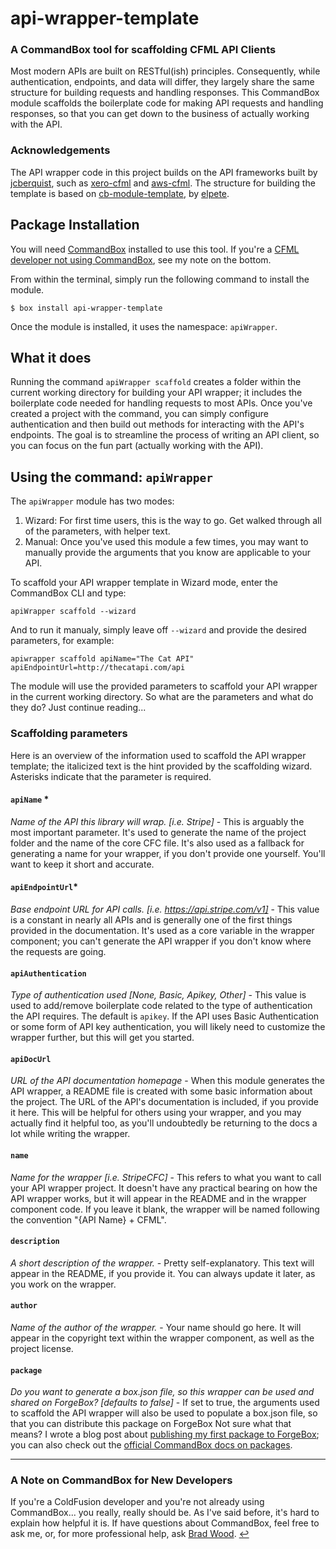 # api-wrapper-template
### A CommandBox tool for scaffolding CFML API Clients
Most modern APIs are built on RESTful(ish) principles. Consequently, while authentication, endpoints, and data will differ, they largely share the same structure for building requests and handling responses. This CommandBox module scaffolds the boilerplate code for making API requests and handling responses, so that you can get down to the business of actually working with the API.

### Acknowledgements

The API wrapper code in this project builds on the API frameworks built by [jcberquist](https://github.com/jcberquist), such as [xero-cfml](https://github.com/jcberquist/xero-cfml) and [aws-cfml](https://github.com/jcberquist/aws-cfml). The structure for building the template is based on [cb-module-template](https://github.com/elpete/cb-module-template), by [elpete](https://github.com/elpete).

## Package Installation

You will need [CommandBox](https://www.ortussolutions.com/products/commandbox) installed to use this tool. If you're a [CFML developer not using CommandBox](#a-note-on-commandbox-for-new-developers), see my note on the bottom.

From within the terminal, simply run the following command to install the module.
```
$ box install api-wrapper-template
```

Once the module is installed, it uses the namespace: `apiWrapper`.

## What it does

Running the command `apiWrapper scaffold` creates a folder within the current working directory for building your API wrapper; it includes the boilerplate code needed for handling requests to most APIs. Once you've created a project with the command, you can simply configure authentication and then build out methods for interacting with the API's endpoints. The goal is to streamline the process of writing an API client, so you can focus on the fun part (actually working with the API).

## Using the command: `apiWrapper`

The `apiWrapper` module has two modes:

1. Wizard: For first time users, this is the way to go. Get walked through all of the parameters, with helper text.
2. Manual: Once you've used this module a few times, you may want to manually provide the arguments that you know are applicable to your API.

To scaffold your API wrapper template in Wizard mode, enter the CommandBox CLI and type:
```
apiWrapper scaffold --wizard
```

And to run it manualy, simply leave off `--wizard` and provide the desired parameters, for example:
```
apiwrapper scaffold apiName="The Cat API" apiEndpointUrl=http://thecatapi.com/api
```

The module will use the provided parameters to scaffold your API wrapper in the current working directory. So what are the parameters and what do they do? Just continue reading...

### Scaffolding parameters
Here is an overview of the information used to scaffold the API wrapper template; the italicized text is the hint provided by the scaffolding wizard. Asterisks indicate that the parameter is required.

#### `apiName` *
*Name of the API this library will wrap. [i.e. Stripe]* - This is arguably the most important parameter. It's used to generate the name of the project folder and the name of the core CFC file. It's also used as a fallback for generating a name for your wrapper, if you don't provide one yourself. You'll want to keep it short and accurate.

#### `apiEndpointUrl`*
*Base endpoint URL for API calls. [i.e. https://api.stripe.com/v1]* - This value is a constant in nearly all APIs and is generally one of the first things provided in the documentation. It's used as a core variable in the wrapper component; you can't generate the API wrapper if you don't know where the requests are going.

#### `apiAuthentication`
*Type of authentication used [None, Basic, Apikey, Other]* - This value is used to add/remove boilerplate code related to the type of authentication the API requires. The default is `apikey`. If the API uses Basic Authentication or some form of API key authentication, you will likely need to customize the wrapper further, but this will get you started.

#### `apiDocUrl`
*URL of the API documentation homepage* - When this module generates the API wrapper, a README file is created with some basic information about the project. The URL of the API's documentation is included, if you provide it here. This will be helpful for others using your wrapper, and you may actually find it helpful too, as you'll undoubtedly be returning to the docs a lot while writing the wrapper. 

#### `name`
*Name for the wrapper [i.e. StripeCFC]* - This refers to what you want to call your API wrapper project. It doesn't have any practical bearing on how the API wrapper works, but it will appear in the README and in the wrapper component code. If you leave it blank, the wrapper will be named following the convention "{API Name} + CFML".

#### `description`
*A short description of the wrapper.* - Pretty self-explanatory. This text will appear in the README, if you provide it. You can always update it later, as you work on the wrapper.

#### `author`
*Name of the author of the wrapper.* - Your name should go here. It will appear in the copyright text within the wrapper component, as well as the project license.

#### `package`
*Do you want to generate a box.json file, so this wrapper can be used and shared on ForgeBox? [defaults to false]* - If set to true, the arguments used to scaffold the API wrapper will also be used to populate a box.json file, so that you can distribute this package on ForgeBox Not sure what that means? I wrote a blog post about [publishing my first package to ForgeBox](https://blog.mattclemente.com/2018/02/20/publishing-my-first-package-to-forgebox.html); you can also check out the [official CommandBox docs on packages](https://commandbox.ortusbooks.com/package-management/creating-packages).


___
### A Note on CommandBox for New Developers
If you're a ColdFusion developer and you're not already using CommandBox... you really, really should be. As I've said before, it's hard to explain how helpful it is. If have questions about CommandBox, feel free to ask me, or, for more professional help, ask [Brad Wood](https://twitter.com/bdw429s). [↩](#package-installation) 